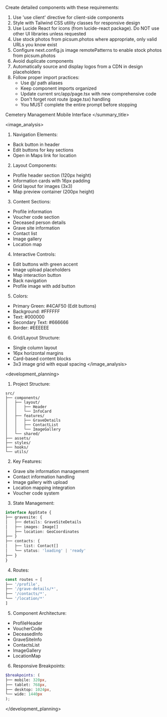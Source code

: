 Create detailed components with these requirements:
1. Use 'use client' directive for client-side components
2. Style with Tailwind CSS utility classes for responsive design
3. Use Lucide React for icons (from lucide-react package). Do NOT use other UI libraries unless requested
4. Use stock photos from picsum.photos where appropriate, only valid URLs you know exist
5. Configure next.config.js image remotePatterns to enable stock photos from picsum.photos
6. Avoid duplicate components
7. Automatically source and display logos from a CDN in design placeholders
8. Follow proper import practices:
   - Use @/ path aliases
   - Keep component imports organized
   - Update current src/app/page.tsx with new comprehensive code
   - Don't forget root route (page.tsx) handling
   - You MUST complete the entire prompt before stopping

Cemetery Management Mobile Interface
</summary_title>

<image_analysis>

1. Navigation Elements:
- Back button in header
- Edit buttons for key sections
- Open in Maps link for location


2. Layout Components:
- Profile header section (120px height)
- Information cards with 16px padding
- Grid layout for images (3x3)
- Map preview container (200px height)


3. Content Sections:
- Profile information
- Voucher code section
- Deceased person details
- Grave site information
- Contact list
- Image gallery
- Location map


4. Interactive Controls:
- Edit buttons with green accent
- Image upload placeholders
- Map interaction button
- Back navigation
- Profile image with add button


5. Colors:
- Primary Green: #4CAF50 (Edit buttons)
- Background: #FFFFFF
- Text: #000000
- Secondary Text: #666666
- Border: #EEEEEE


6. Grid/Layout Structure:
- Single column layout
- 16px horizontal margins
- Card-based content blocks
- 3x3 image grid with equal spacing
</image_analysis>

<development_planning>

1. Project Structure:
```
src/
├── components/
│   ├── layout/
│   │   ├── Header
│   │   └── InfoCard
│   ├── features/
│   │   ├── GraveDetails
│   │   ├── ContactList
│   │   └── ImageGallery
│   └── shared/
├── assets/
├── styles/
├── hooks/
└── utils/
```


2. Key Features:
- Grave site information management
- Contact information handling
- Image gallery with upload
- Location mapping integration
- Voucher code system


3. State Management:
```typescript
interface AppState {
├── gravesite: {
│   ├── details: GraveSiteDetails
│   ├── images: Image[]
│   ├── location: GeoCoordinates
├── }
├── contacts: {
│   ├── list: Contact[]
│   └── status: 'loading' | 'ready'
├── }
}
```


4. Routes:
```typescript
const routes = [
├── '/profile',
├── '/grave-details/*',
├── '/contacts/*',
└── '/location/*'
]
```


5. Component Architecture:
- ProfileHeader
- VoucherCode
- DeceasedInfo
- GraveSiteInfo
- ContactsList
- ImageGallery
- LocationMap


6. Responsive Breakpoints:
```scss
$breakpoints: (
├── mobile: 320px,
├── tablet: 768px,
├── desktop: 1024px,
└── wide: 1440px
);
```
</development_planning>